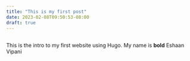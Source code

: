 ```yaml
---
title: "This is my first post"
date: 2023-02-08T09:50:53-08:00
draft: true
---
```

##

This is the intro to my first website using Hugo. My name is **bold** Eshaan Vipani



